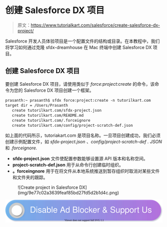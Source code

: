 # 创建 Salesforce DX 项目

> 原文：<https://www.tutorialkart.com/salesforce/create-salesforce-dx-project/>

Salesforce 开发人员体验项目是一个配置文件的结构或目录。在本教程中，我们将学习如何通过克隆 sfdx-dreamhouse 在 Mac 终端中创建 Salesforce DX 项目。

## 创建 Salesforce DX 项目

要创建 Salesforce DX 项目，请使用类似于 *force:project:create* 的命令，该命令为您的 Salesforce DX 项目创建一个框架。

```
prasanth:~ prasanth$ sfdx force:project:create -n tutorilkart.com
target dir = /Users/Prasanth
   create tutorilkart.com/sfdx-project.json
   create tutorilkart.com/README.md
   create tutorilkart.com/.forceignore
   create tutorilkart.com/config/project-scratch-def.json
```

如上面的代码所示，tutoriakart.com 是项目名称。一旦项目创建成功，我们必须创建示例配置文件，如 *sfdx-project.json* 、*config/project-scratch-def . JSON*和 *.forceignore.*

*   **sfdx-project.json** 文件使配置参数能够设置源 API 版本和名称空间。
*   **project-scratch-def.json** 用于从命令行创建临时组织。
*   **。forceingnore** 用于在将文件从本地系统推送到暂存组织时取消对某些文件和文件夹的跟踪。

<figure class="aligncenter">![Create project in Salesforce DX](img/9e77c02a3639feaf85bd27fd5d2b1d4c.png)</figure>

[![](img/925da31b32d6bc3827932f6c8afb11bb.png)](https://www.tutorialkart.com/)